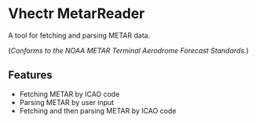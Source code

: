 # Vhectr MetarReader

A tool for fetching and parsing METAR data.

(*Conforms to the NOAA METAR Terminal Aerodrome Forecast Standards.*)

## Features

- Fetching METAR by ICAO code
- Parsing METAR by user input
- Fetching and then parsing METAR by ICAO code
